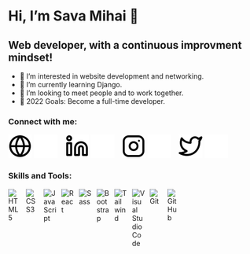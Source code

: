 # Hi, I’m Sava Mihai 👋 

## Web developer, with a continuous improvment mindset!  

- 👀 I’m interested in website development and networking.
- 🌱 I’m currently learning Django.
- 💞️ I’m looking to meet people and to work together.
- 🥅 2022 Goals: Become a full-time developer.

### Connect with me:

[![website](./img/globe-light.svg)](https://savamihai.com#gh-light-mode-only)
[![website](./img/globe-dark.svg)](https://savamihai.com#gh-dark-mode-only)
&nbsp;&nbsp;
[![website](./img/linkedin-light.svg)](https://www.linkedin.com/in/mihai-sava-517534242#gh-light-mode-only)
[![website](./img/linkedin-dark.svg)](https://www.linkedin.com/in/mihai-sava-517534242#gh-dark-mode-only)
&nbsp;&nbsp;
[![website](./img/instagram-light.svg)](https://www.instagram.com/savamihai/?r=nametag#gh-light-mode-only)
[![website](./img/instagram-dark.svg)](https://www.instagram.com/savamihai/?r=nametag#gh-dark-mode-only)
&nbsp;&nbsp;
[![website](./img/twitter-light.svg)](https://twitter.com/MihaiSava98#gh-light-mode-only)
[![website](./img/twitter-dark.svg)](https://twitter.com/MihaiSava98#gh-dark-mode-only)



### Skills and Tools:
<img align="left" alt="HTML5" width="26px" src="https://cdn.jsdelivr.net/gh/devicons/devicon/icons/html5/html5-original.svg" style="padding-right:10px;" />
<img align="left" alt="CSS3" width="26px" src="https://cdn.jsdelivr.net/gh/devicons/devicon/icons/css3/css3-original.svg" style="padding-right:10px;" />
<img align="left" alt="JavaScript" width="26px" src="https://cdn.jsdelivr.net/gh/devicons/devicon/icons/javascript/javascript-original.svg" style="padding-right:10px;" />
<img align="left" alt="React" width="26px" src="https://cdn.jsdelivr.net/gh/devicons/devicon/icons/react/react-original.svg" style="padding-right:10px;" />
<img align="left" alt="Sass" width="26px" src="https://cdn.jsdelivr.net/gh/devicons/devicon/icons/sass/sass-original.svg" style="padding-right:10px;" />
<img align="left" alt="Bootstrap" width="26px" src="https://upload.wikimedia.org/wikipedia/commons/b/b2/Bootstrap_logo.svg" style="padding-right:10px;" />
<img align="left" alt="Tailwind" width="26px" src="https://upload.wikimedia.org/wikipedia/commons/d/d5/Tailwind_CSS_Logo.svg" style="padding-right:10px;" />
<img align="left" alt="Visual Studio Code" width="26px" src="https://cdn.jsdelivr.net/gh/devicons/devicon/icons/vscode/vscode-original.svg" style="padding-right:10px;" />
<img align="left" alt="Git" width="26px" src="https://cdn.jsdelivr.net/gh/devicons/devicon/icons/git/git-original.svg" style="padding-right:10px;" />
<img align="left" alt="GitHub" width="26px" src="https://user-images.githubusercontent.com/3369400/139447912-e0f43f33-6d9f-45f8-be46-2df5bbc91289.png" style="padding-right:10px;" />
